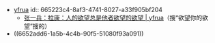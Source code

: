 - [yfrua](http://home.ustc.edu.cn/~yfrua/)
  id:: 665223c4-8af3-4741-8027-a33f905bf204
	- [张一兵：拉康：人的欲望总是他者欲望的欲望 |  yfrua](http://home.ustc.edu.cn/~yfrua/2023/10/03/Lacan/)（搜“欲望你的欲望”搜的）
- ((6652add6-1a5b-4c4b-90f5-51080f93a091))